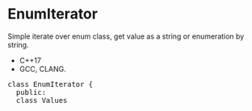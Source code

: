 # EnumIterator
Simple iterate over enum class, get value as a string or enumeration by string.

* C++17
* GCC, CLANG.

<pre>
class EnumIterator {
  public:
  class Values<template <typename ENUM,
            auto RANGE_MIN = 0,
            auto RANGE_MAX = 63> {
            public:
            Iterator EnumIterator::Values::begin() const;
            Iterator EnumIterator::Values::end() const;
            static std::optional<std::string_view> nameOf(ENUM e);
            static std::optional<ENUM> valueOf(std::string_view str);
    };
  };
</pre>

* __ENUM__ - name of the ENUM class
* __RANGE_MIN__ - less or equal of the smallest enum value, default 0.
* __RANGE_MAX__ - more or equal of the largest enum value, default 63.

## Examples
  
  <pre>
    
enum class States {
    symptom,
    healed,
    zucker = 3
};  
  
for(const auto& [v, s] : EnumIterator::Values<States>{}) {
    std::cout << static_cast<int>(v) << " --> " << s << std::endl;
}
    
EnumIterator::Values<States>::valueOf("symptom");
EnumIterator::Values<States>::nameOf(States::symptom));
            
 </pre> 
  
  
